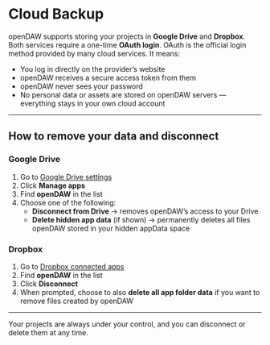 # Cloud Backup

openDAW supports storing your projects in **Google Drive** and **Dropbox**.  
Both services require a one-time **OAuth login**. OAuth is the official login method provided by many cloud services. It
means:

- You log in directly on the provider’s website
- openDAW receives a secure access token from them
- openDAW never sees your password
- No personal data or assets are stored on openDAW servers — everything stays in your own cloud account

---

## How to remove your data and disconnect

### Google Drive

1. Go to [Google Drive settings](https://drive.google.com/drive/settings)
2. Click **Manage apps**
3. Find **openDAW** in the list
4. Choose one of the following:
    - **Disconnect from Drive** → removes openDAW’s access to your Drive
    - **Delete hidden app data** (if shown) → permanently deletes all files openDAW stored in your hidden appData space

### Dropbox

1. Go to [Dropbox connected apps](https://www.dropbox.com/account/connected_apps?utm_source=opendaw.studio)
2. Find **openDAW** in the list
3. Click **Disconnect**
4. When prompted, choose to also **delete all app folder data** if you want to remove files created by openDAW

---

Your projects are always under your control, and you can disconnect or delete them at any time.
